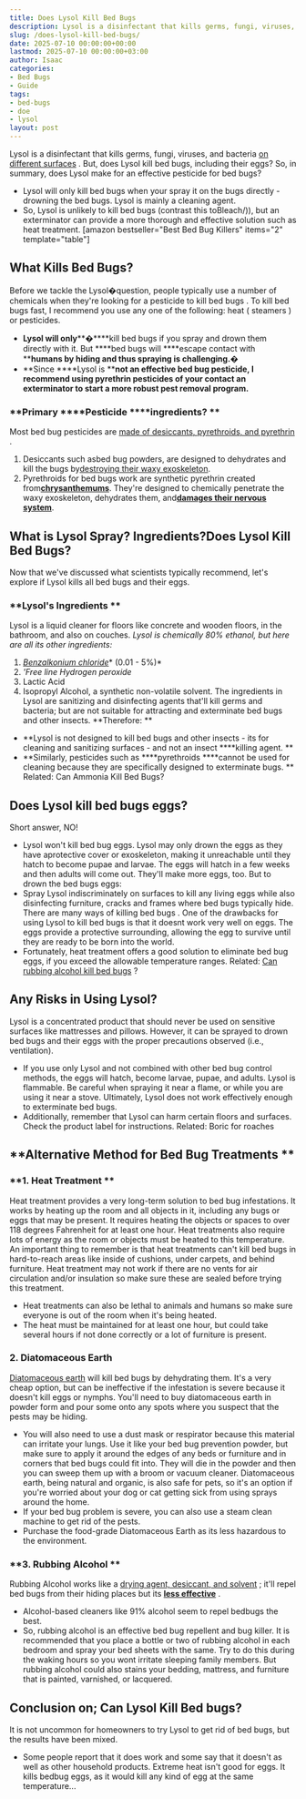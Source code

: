 ```yaml
---
title: Does Lysol Kill Bed Bugs
description: Lysol is a disinfectant that kills germs, fungi, viruses, and bacteria on different surfaces . But, does Lysol kill bed bugs, including their eggs? So, in...
slug: /does-lysol-kill-bed-bugs/
date: 2025-07-10 00:00:00+00:00
lastmod: 2025-07-10 00:00:00+03:00
author: Isaac
categories:
- Bed Bugs
- Guide
tags:
- bed-bugs
- doe
- lysol
layout: post
---
```

Lysol is a disinfectant that kills germs, fungi, viruses, and bacteria
[on different surfaces](https://pestpolicy.com/best-drain-cleaner//)
.
But, does Lysol kill bed bugs, including their eggs?
So, in summary, does Lysol make for an effective pesticide for bed bugs?
- Lysol will only kill bed bugs when your spray it on the bugs directly - drowning the bed bugs. Lysol is mainly a cleaning agent.
- So, Lysol is unlikely to kill bed bugs (contrast this toBleach/)), but an exterminator can provide a more thorough and effective solution such as heat treatment.
[amazon bestseller="Best Bed Bug Killers" items="2" template="table"]
## What Kills Bed Bugs?
Before we tackle the Lysol�question, people typically use a number of chemicals when they're looking for a
pesticide to kill bed bugs
.
To kill bed bugs fast, I recommend you use any one of the following: heat (
steamers
) or pesticides.
- **Lysol will only****�****kill bed bugs if you spray and drown them directly with it. But ****bed bugs will ****escape contact with ****humans by hiding and thus spraying is challenging.�**
- **Since ****Lysol is ****not an effective bed bug pesticide, I recommend using pyrethrin pesticides of your contact an exterminator to start a more robust pest removal program.**
### **Primary ****Pesticide ****ingredients? **
Most bed bug pesticides are
[made of desiccants, pyrethroids, and pyrethrin](https://www.epa.gov/bedbugs/pesticides-control-bed-bugs)
.
1. Desiccants such asbed bug powders, are designed to dehydrates and kill the bugs by[destroying their waxy exoskeleton](https://www.epa.gov/bedbugs/pesticides-control-bed-bugs#pyrethrins).
2. Pyrethroids for bed bugs work are synthetic pyrethrin created from[**chrysanthemums**](https://www.epa.gov/bedbugs/pesticides-control-bed-bugs#pyrethrins). They're designed to chemically penetrate the waxy exoskeleton, dehydrates them, and[**damages their nervous system**](https://www.sciencedirect.com/science/article/abs/pii/002073229500016X#:~:text=Anatomy%20of%20the%20sensory%20organs,have%20rich%20complements%20of%20sensilla.).
## What is Lysol Spray? Ingredients?Does Lysol Kill Bed Bugs?
Now that we've discussed what scientists typically recommend, let's explore if Lysol kills all bed bugs and their eggs.
### **Lysol's Ingredients **
Lysol is a liquid cleaner for floors like concrete and wooden floors, in the bathroom, and also on couches.
*Lysol is chemically 80% ethanol, but here are all its other ingredients:*
1. [*Benzalkonium chloride*](https://www.quatchem.com/manufacturing-solutions/biocidal-raw-materials/benzalkonium-chloride)* (0.01 - 5%)*
2. *'Free line Hydrogen peroxide*
3. Lactic Acid
4. Isopropyl Alcohol, a synthetic non-volatile solvent.
The ingredients in Lysol are sanitizing and disinfecting agents that'll kill germs and bacteria; but are not suitable for attracting and exterminate bed bugs and other insects.
**Therefore: **
- **Lysol is not designed to kill bed bugs and other insects - its for cleaning and sanitizing surfaces - and not an insect ****killing agent. **
- **Similarly, pesticides such as ****pyrethroids ****cannot be used for cleaning because they are specifically designed to exterminate bugs. **
Related:
Can Ammonia Kill Bed Bugs?
## Does Lysol kill bed bugs eggs?
Short answer, NO!
- Lysol won't kill bed bug eggs. Lysol may only drown the eggs as they have aprotective cover or exoskeleton, making it unreachable until they hatch to become pupae and larvae.
The eggs will hatch in a few weeks and then adults will come out. They'll make more eggs, too.
But to drown the bed bugs eggs:
- Spray Lysol indiscriminately on surfaces to kill any living eggs while also disinfecting furniture, cracks and frames where bed bugs typically hide.
There are many
ways of killing bed bugs
.
One of the drawbacks for using Lysol to kill bed bugs is that it doesnt work very well on eggs.
The eggs provide a protective surrounding, allowing the egg to survive until they are ready to be born into the world.
- Fortunately, heat treatment offers a good solution to eliminate bed bug eggs, if you exceed the allowable temperature ranges.
Related:
[Can rubbing alcohol kill bed bugs](https://pestpolicy.com/does-rubbing-alcohol-kill-bed-bugs/)
?
## Any Risks in Using Lysol?
Lysol is a concentrated product that should never be used on sensitive surfaces like mattresses and pillows.
However, it can be sprayed to drown bed bugs and their eggs with the proper precautions observed (i.e., ventilation).
- If you use only Lysol and not combined with other bed bug control methods, the eggs will hatch, become larvae, pupae, and adults.
Lysol is flammable. Be careful when spraying it near a flame, or while you are using it near a stove.
Ultimately, Lysol does not work effectively enough to exterminate bed bugs.
- Additionally, remember that Lysol can harm certain floors and surfaces. Check the product label for instructions.
Related:
Boric for roaches
## **Alternative Method for Bed Bug Treatments **
### **1. Heat Treatment **
Heat treatment provides a very long-term solution to bed bug infestations.
It works by heating up the room and all objects in it, including any bugs or eggs that may be present.
It requires heating the objects or spaces to over 118 degrees Fahrenheit for at least one hour.
Heat treatments also require lots of energy as the room or objects must be heated to this temperature.
An important thing to remember is that heat treatments can't kill bed bugs in hard-to-reach areas like inside of cushions, under carpets, and behind furniture.
Heat treatment may not work if there are no vents for air circulation and/or insulation so make sure these are sealed before trying this treatment.
- Heat treatments can also be lethal to animals and humans so make sure everyone is out of the room when it's being heated.
- The heat must be maintained for at least one hour, but could take several hours if not done correctly or a lot of furniture is present.
### **2. Diatomaceous Earth**
[Diatomaceous earth](https://pestpolicy.com/does-diatomaceous-earth-kill-bed-bugs/)
will kill bed bugs by dehydrating them.
It's a very cheap option, but can be ineffective if the infestation is severe because it doesn't kill eggs or nymphs.
You'll need to buy diatomaceous earth in powder form and pour some onto any spots where you suspect that the pests may be hiding.
- You will also need to use a dust mask or respirator because this material can irritate your lungs.
Use it like your bed bug prevention powder, but make sure to apply it around the edges of any beds or furniture and in corners that bed bugs could fit into.
They will die in the powder and then you can sweep them up with a broom or vacuum cleaner.
Diatomaceous earth, being natural and organic, is also safe for pets, so it's an option if you're worried about your dog or cat getting sick from using sprays around the home.
- If your bed bug problem is severe, you can also use a steam clean machine to get rid of the pests.
- Purchase the food-grade Diatomaceous Earth as its less hazardous to the environment.
### **3. Rubbing Alcohol **
Rubbing Alcohol works like a
[drying agent, desiccant, and solvent](https://pestpolicy.com/does-rubbing-alcohol-kill-bed-bugs/)
; it'll repel bed bugs from their hiding places but its
[**less effective**](https://njaes.rutgers.edu/fs1251/)
.
- Alcohol-based cleaners like 91% alcohol seem to repel bedbugs the best.
- So, rubbing alcohol is an effective bed bug repellent and bug killer.
It is recommended that you place a bottle or two of rubbing alcohol in each bedroom and spray your bed sheets with the same.
Try to do this during the waking hours so you wont irritate sleeping family members.
But rubbing alcohol could also stains your bedding, mattress, and furniture that is painted, varnished, or lacquered.
## Conclusion on; Can Lysol Kill Bed bugs?
It is not uncommon for homeowners to try Lysol to get rid of bed bugs, but the results have been mixed.
- Some people report that it does work and some say that it doesn't as well as other household products.
Extreme heat isn't good for eggs. It kills bedbug eggs, as it would kill any kind of egg at the same temperature...